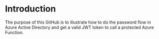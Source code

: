# Introduction

The purpose of this GitHub is to illustrate how to do the password flow in Azure Active Directory and get a valid JWT token to call a protected Azure Function.
